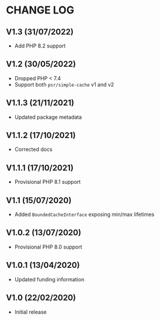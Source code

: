 CHANGE LOG
==========


## V1.3 (31/07/2022)

* Add PHP 8.2 support


## V1.2 (30/05/2022)

* Dropped PHP < 7.4
* Support both `psr/simple-cache` v1 and v2


## V1.1.3 (21/11/2021)

* Updated package metadata


## V1.1.2 (17/10/2021)

* Corrected docs


## V1.1.1 (17/10/2021)

* Provisional PHP 8.1 support


## V1.1 (15/07/2020)

* Added `BoundedCacheInterface` exposing min/max lifetimes


## V1.0.2 (13/07/2020)

* Provisional PHP 8.0 support


## V1.0.1 (13/04/2020)

* Updated funding information


## V1.0 (22/02/2020)

* Initial release
